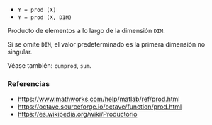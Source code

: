 * `Y = prod (X)`
* `Y = prod (X, DIM)`

Producto de elementos a lo largo de la dimensión `DIM`.

Si se omite `DIM`, el valor predeterminado es la primera dimensión no singular.

Véase también: `cumprod`, `sum`.

### Referencias

* https://www.mathworks.com/help/matlab/ref/prod.html
* https://octave.sourceforge.io/octave/function/prod.html
* https://es.wikipedia.org/wiki/Productorio
